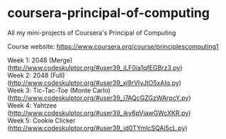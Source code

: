# coursera-principal-of-computing 
All my mini-projects of Coursera's Principal of Computing

Course website: https://www.coursera.org/course/principlescomputing1

Week 1: 2048 (Merge) (http://www.codeskulptor.org/#user39_jLF0ia1qfEGBrz3.py) <br>
Week 2: 2048 (Full) (http://www.codeskulptor.org/#user39_xj9rVIyJtO5xAIq.py) <br>
Week 3: Tic-Tac-Toe (Monte Carlo) (http://www.codeskulptor.org/#user39_j7AQcGZGzWArpcY.py) <br>
Week 4: Yahtzee (http://www.codeskulptor.org/#user39_jky6pVjawGWcXKR.py) <br>
Week 5: Cookie Clicker (http://www.codeskulptor.org/#user39_jd0TYmlcSQAi5cL.py)
